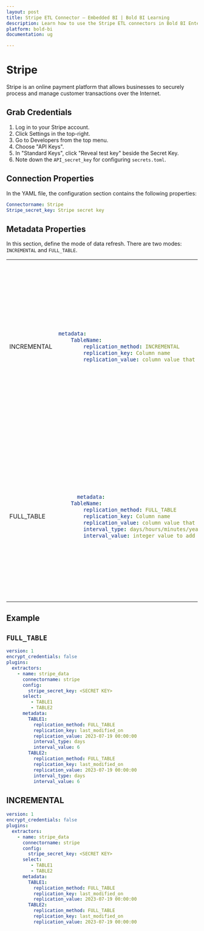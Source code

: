 ```yaml
---
layout: post
title: Stripe ETL Connector – Embedded BI | Bold BI Learning
description: Learn how to use the Stripe ETL connectors in Bold BI Enterprise Edition. Discover simple steps to integrate data smoothly and make the most of your analytics.
platform: bold-bi
documentation: ug

---
```


# Stripe

Stripe is an online payment platform that allows businesses to securely process and manage customer transactions over the Internet.

## Grab Credentials

1. Log in to your Stripe account.
2. Click Settings in the top-right.
3. Go to Developers from the top menu.
4. Choose "API Keys".
5. In "Standard Keys", click "Reveal test key" beside the Secret Key.
6. Note down the `API_secret_key` for configuring `secrets.toml`.

## Connection Properties

In the YAML file, the configuration section contains the following properties:

```yaml
Connectorname: Stripe
Stripe_secret_key: Stripe secret key
```

## Metadata Properties

In this section, define the mode of data refresh. There are two modes: `INCREMENTAL` and `FULL_TABLE`.

<table>
    <tr>
        <td></td>
        <td></td>
        <td></td>
    </tr>
    <tr>
        <td>INCREMENTAL</td>
        <td>

```yaml
metadata:
    TableName:
        replication_method: INCREMENTAL
        replication_key: Column name
        replication_value: column value that data starts from
```
</td>
        <td>This mode will fetch data from the date column mentioned in replication key from the start date as mentioned in replication value. Once it is scheduled, the replication value is updated automatically from the imported data.</td>
    </tr>
    <tr>
        <td>FULL_TABLE</td>
        <td>

```yaml
      metadata:
    TableName:
        replication_method: FULL_TABLE
        replication_key: Column name
        replication_value: column value that data starts from
        interval_type: days/hours/minutes/year/month
        interval_value: integer value to add in interval type

```
</td>
        <td>This mode will fetch data from the date column mentioned in replication key from the start date as mentioned in replication value. Once it is scheduled, the replication value is updated automatically from the imported data.</td>
    </tr>
</table>

## Example
## ``FULL_TABLE``

```yaml
version: 1
encrypt_credentials: false
plugins:
  extractors:
    - name: stripe_data
      connectorname: stripe
      config:
        stripe_secret_key: <SECRET KEY>
      select:
         - TABLE1
         - TABLE2
      metadata:
        TABLE1:
          replication_method: FULL_TABLE
          replication_key: last_modified_on
          replication_value: 2023-07-19 00:00:00
          interval_type: days
          interval_value: 6
        TABLE2:
          replication_method: FULL_TABLE
          replication_key: last_modified_on
          replication_value: 2023-07-19 00:00:00
          interval_type: days
          interval_value: 6
```

## INCREMENTAL

```yaml
version: 1
encrypt_credentials: false
plugins:
  extractors:
    - name: stripe_data
      connectorname: stripe
      config:
        stripe_secret_key: <SECRET KEY>
      select:
         - TABLE1
         - TABLE2
      metadata:
        TABLE1:
          replication_method: FULL_TABLE
          replication_key: last_modified_on
          replication_value: 2023-07-19 00:00:00
        TABLE2:
          replication_method: FULL_TABLE
          replication_key: last_modified_on
          replication_value: 2023-07-19 00:00:00
```
